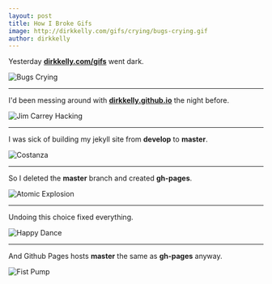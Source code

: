 ```yaml
---
layout: post
title: How I Broke Gifs
image: http://dirkkelly.com/gifs/crying/bugs-crying.gif
author: dirkkelly
---
```


Yesterday **[dirkkelly.com/gifs]** went dark.

![Bugs Crying](http://dirkkelly.com/gifs/crying/bugs-crying.gif)

---

I'd been messing around with **[dirkkelly.github.io]** the night before.

![Jim Carrey Hacking](http://dirkkelly.com/gifs/hacking/jim-carrey.gif)

---

I was sick of building my jekyll site from **develop** to **master**.

![Costanza](http://dirkkelly.com/gifs/frustrated/george-costanza.gif)

---

So I deleted the **master** branch and created **gh-pages**.

![Atomic Explosion](http://dirkkelly.com/gifs/epic/atomic_bomb.gif)

---

Undoing this choice fixed everything.

![Happy Dance](http://dirkkelly.com/gifs/excited/happy-dance-forever.gif)

---

And Github Pages hosts **master** the same as **gh-pages** anyway.

![Fist Pump](http://dirkkelly.com/gifs/yes/breakfast-club-jud-fist-pump.gif)

[dirkkelly.com/gifs]: http://dirkkelly.com/gifs/
[dirkkelly.github.io]: https://github.com/dirkkelly/dirkkelly.github.io
